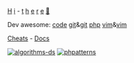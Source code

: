 [H](https://www.hackerrank.com)
[i](https://www.vimgolf.com) -
[t](https://www.code.golf)
[h](https://www.geeksforgeeks.org/fundamentals-of-algorithms)
[e](https://phptherightway.com/)
[r](https://www.root-me.org)
[e](https://blog.cleancoder.com/) 
[👋](https://symfony.com)  
  
Dev awesome: 
[code](https://github.com/viatsko/awesome-vscode)
[git](https://github.com/dictcp/awesome-git)&[git](https://project-awesome.org/stevemao/awesome-git-addons)
[php](https://github.com/ziadoz/awesome-php)
[vim](https://github.com/akrawchyk/awesome-vim)&[vim](https://vimawesome.com/)

[Cheats](https://github.com/cylmat/cheats) - [Docs](https://github.com/cylmat/docs)

[![algorithms-ds](https://github.com/cylmat/algorithms-ds/actions/workflows/main.yml/badge.svg)](https://github.com/cylmat/algorithms-ds) [![phpatterns](https://github.com/cylmat/phpatterns/actions/workflows/master.yml/badge.svg)](https://github.com/cylmat/phpatterns)

<!--
**cylmat/cylmat** is a ✨ _special_ ✨ repository because its `README.md` (this file) appears on your GitHub profile.

@todo list:
- Tailogs 80%
- Fluent (GdImage, Curly, Array...)
- htYAml
+ Symplay: Youtube streaming like

Nice:
- lucleroy/php-regex

Project samples:
- news pages, fdj loto, gmail, zeromq, Changelog from git, Votefg, Facebook, Bred, Bourse, Excel, Google, Itunes
- File explorer, bit.ly (short url), redmine, Résa cours tennis , Vente aux enchères, Whatsapp, Wikipedia, Gestion contrat edf, réseau neuronale
- Reverse proxy, Reverse cache, Server async, Key-value provider memory, evernote-like, noeud réplicables (type Elasic) rsync child process

Here are some ideas to get you started:

- 🔭 I’m currently working on ...
- 🌱 I’m currently learning ...
- 👯 I’m looking to collaborate on ...
- 🤔 I’m looking for help with ...
- 💬 Ask me about ...
- 📫 How to reach me: ...
- 😄 Pronouns: ...
- ⚡ Fun fact: ...
-->
